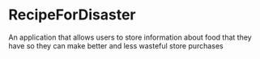 # RecipeForDisaster
An application that allows users to store information about food that they have so they can make better and less wasteful store purchases
